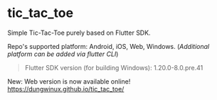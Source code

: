 # tic_tac_toe

Simple Tic-Tac-Toe purely based on Flutter SDK.

Repo's supported platform: Android, iOS, Web, Windows.
(_Additional platform can be added via flutter CLI_)

> Flutter SDK version (for building Windows): 1.20.0-8.0.pre.41

New: Web version is now available online!
https://dungwinux.github.io/tic_tac_toe/

